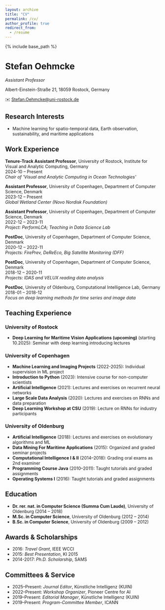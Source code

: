 ```yaml
---
layout: archive
title: "CV"
permalink: /cv/
author_profile: true
redirect_from:
  - /resume
---
```


{% include base_path %}


# Stefan Oehmcke
_Assistant Professor_  

Albert-Einstein-Straße 21, 18059 Rostock, Germany  

✉️ [Stefan.Oehmcke@uni-rostock.de](mailto:Stefan.Oehmcke@uni-rostock.de)

## Research Interests
- Machine learning for spatio-temporal data, Earth observation, sustainability, and maritime applications

## Work Experience
**Tenure-Track Assistant Professor**, University of Rostock, Institute for Visual and Analytic Computing, Germany  
2024-10 – Present  
*Chair of 'Visual and Analytic Computing in Ocean Technologies'*  

**Assistant Professor**, University of Copenhagen, Department of Computer Science, Denmark  
2023-12 – Present  
*Global Wetland Center (Novo Nordisk Foundation)*  

**Assistant Professor**, University of Copenhagen, Department of Computer Science, Denmark  
2022-12 – 2023-11  
*Project: PerformLCA; Teaching in Data Science Lab*  

**PostDoc**, University of Copenhagen, Department of Computer Science, Denmark  
2020-12 – 2022-11  
*Projects: FirePrev, DeReEco, Big Satellite Monitoring (DFF)*  

**PostDoc**, University of Copenhagen, Department of Computer Science, Denmark  
2018-12 – 2020-11  
*Projects: IDAS and VELUX reading data analysis*  

**PostDoc**, University of Oldenburg, Computational Intelligence Lab, Germany  
2018-01 – 2018-12  
*Focus on deep learning methods for time series and image data*  


## Teaching Experience
### University of Rostock
- **Deep Learning for Maritime Vision Applications (upcoming)** (starting 10.2025): Seminar with deep learning introducing lectures
### University of Copenhagen
- **Machine Learning and Imaging Projects** (2022-2025): Individual supervision in ML project
- **Introduction to Python** (2023): Intensive course for non-computer scientists
- **Artificial Intelligence** (2021): Lectures and exercises on recurrent neural networks
- **Large Scale Data Analysis** (2020): Lectures and exercises on RNNs and data preparation
- **Deep Learning Workshop at CSU** (2019): Lecture on RNNs for industry participants
### University of Oldenburg
- **Artificial Intelligence** (2018): Lectures and exercises on evolutionary algorithms and ML
- **Data Mining For Maritime Applications** (2015): Organized and graded seminar projects
- **Computational Intelligence I & II** (2014–2018): Grading oral exams as 2nd examiner
- **Programming Course Java** (2010–2011): Taught tutorials and graded assignments
- **Operating Systems I** (2016): Taught tutorials and graded assignments

## Education
- **Dr. rer. nat. in Computer Science (Summa Cum Laude)**, University of Oldenburg (2014 – 2018)
- **M.Sc. in Computer Science**, University of Oldenburg (2012 – 2014)
- **B.Sc. in Computer Science**, University of Oldenburg (2009 – 2012)

## Awards & Scholarships
- 2016: *Travel Grant*, IEEE WCCI
- 2015: *Best Presentation*, KI 2015
- 2014-2017: *Ph.D. Scholarship*, SAMS

## Committees & Service
- 2025–Present: *Journal Editor*, Künstliche Intelligenz (KUIN)
- 2022–Present: *Workshop Organizer*, Pioneer Centre for AI
- 2019–Present: *Editorial Manager*, Künstliche Intelligenz (KUIN)
- 2019–Present: *Program-Committee Member*, ICANN